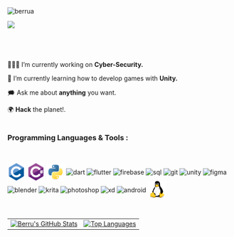 <p><img align="center" src="https://readme-typing-svg.herokuapp.com?font=Fira+Code&size=30&duration=3500&pause=500&color=21F746&vCenter=true&width=600&height=60&lines=Hi+visitor%2C+I'm+Berru.;Welcome+to+my+GitHub+profile!" alt="berrua" /></p>

![](https://komarev.com/ghpvc/?username=berrua&style=flat&color=21F746&label=Visitors)

#

<br>

👩🏻‍💻 I’m currently working on **Cyber-Security.**

🌱 I’m currently learning how to develop games with **Unity.**

🗯️ Ask me about **anything** you want.

🌍 **Hack** the planet!.
<br>

#

<h3 align="left">Programming Languages & Tools :</h3>

<br> 

<img align="center" img src="https://raw.githubusercontent.com/devicons/devicon/master/icons/c/c-original.svg" alt="c" width="40" height="40"/> <img align="center" img src="https://raw.githubusercontent.com/devicons/devicon/master/icons/csharp/csharp-original.svg" alt="c#" width="40" height="40"/> <img align="center" img src="https://raw.githubusercontent.com/devicons/devicon/master/icons/python/python-original.svg" alt="python" width="40" height="40"/> <img align="center" img src="https://www.vectorlogo.zone/logos/dartlang/dartlang-icon.svg" alt="dart" width="40" height="40"/> <img align="center" img src="https://www.vectorlogo.zone/logos/flutterio/flutterio-icon.svg" alt="flutter" width="40" height="40"/> <img align="center" img src="https://www.vectorlogo.zone/logos/firebase/firebase-icon.svg" alt="firebase" width="40" height="40"/> <img align="center" img src="https://www.svgrepo.com/show/303229/microsoft-sql-server-logo.svg" alt="sql" width="40" height="40"/> <img align="center" img src="https://www.vectorlogo.zone/logos/git-scm/git-scm-icon.svg" alt="git" width="40" height="40"/> <img align="center" src="https://www.vectorlogo.zone/logos/unity3d/unity3d-icon.svg" alt="unity" width="40" height="40"/> <img align="center" img src="https://www.vectorlogo.zone/logos/figma/figma-icon.svg" alt="figma" width="40" height="40"/> <img align="center" img src="https://javiscomputers.com/wp-content/uploads/2019/04/Blender_logo_no_text.svg_.png" alt="blender" width="40" height="40"/> <img align="center" img src="https://upload.wikimedia.org/wikipedia/commons/thumb/7/73/Calligrakrita-base.svg/1280px-Calligrakrita-base.svg.png" alt="krita" width="40" height="40"/> <img align="center" img src="https://mennessonphoto.fr/wp-content/uploads/2020/03/2000px-Adobe_Photoshop_CC_icon.svg_.png" alt="photoshop" width="40" height="40"/> <img align="center" img src="https://jithinkumar.com/wp-content/uploads/2019/12/Adobe_XD_CC_icon.svg" alt="xd" width="40" height="40"/> <img align="center" src="https://developer.android.com/images/logos/android.svg" alt="android" width="40" height="40"/> <img align="center" src="https://raw.githubusercontent.com/devicons/devicon/master/icons/linux/linux-original.svg" alt="linux" width="40" height="40"/>

<br>

<table>
  <tr>
    <td>
      <a href="https://github.com/berrua/github-readme-stats"> <img src="https://github-readme-stats-arasgungore.vercel.app/api?username=berrua&hide_border=true&show_icons=true&count_private=true" alt="Berru's GitHub Stats" /> </a>
    </td>
    <td>
      <a href="https://github.com/berrua/github-readme-stats"> <img src="https://github-readme-stats-arasgungore.vercel.app/api/top-langs/?username=berrua&hide_border=true&langs_count=8&layout=compact&count_private=true" alt="Top Languages" /> </a>
    </td>
  </tr>
</table>
